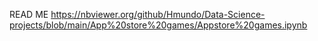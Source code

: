 READ ME
https://nbviewer.org/github/Hmundo/Data-Science-projects/blob/main/App%20store%20games/Appstore%20games.ipynb
